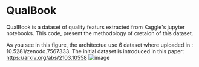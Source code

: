 # QualBook
QualBook is a dataset of quality featurs extracted from Kaggle's jupyter notebooks. This code, present the methodology of cretaion of this dataset.

As you see in this figure, the architectue use 6 dataset where uploaded in : 10.5281/zenodo.7567333.
The initial dataset is introduced in this paper: https://arxiv.org/abs/2103.10558
![image](https://user-images.githubusercontent.com/20360501/214763364-54baf4e0-33fd-4d7e-8201-5f9c9ba8c3eb.png)
